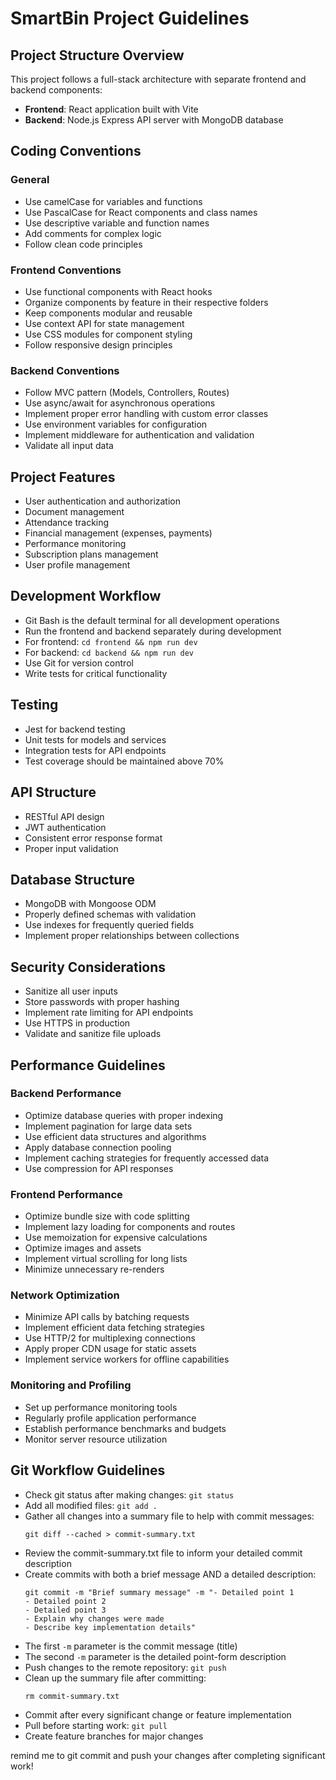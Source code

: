 # SmartBin Project Guidelines

## Project Structure Overview
This project follows a full-stack architecture with separate frontend and backend components:
- **Frontend**: React application built with Vite
- **Backend**: Node.js Express API server with MongoDB database

## Coding Conventions

### General
- Use camelCase for variables and functions
- Use PascalCase for React components and class names
- Use descriptive variable and function names
- Add comments for complex logic
- Follow clean code principles

### Frontend Conventions
- Use functional components with React hooks
- Organize components by feature in their respective folders
- Keep components modular and reusable
- Use context API for state management
- Use CSS modules for component styling
- Follow responsive design principles

### Backend Conventions
- Follow MVC pattern (Models, Controllers, Routes)
- Use async/await for asynchronous operations
- Implement proper error handling with custom error classes
- Use environment variables for configuration
- Implement middleware for authentication and validation
- Validate all input data

## Project Features
- User authentication and authorization
- Document management
- Attendance tracking
- Financial management (expenses, payments)
- Performance monitoring
- Subscription plans management
- User profile management

## Development Workflow
- Git Bash is the default terminal for all development operations
- Run the frontend and backend separately during development
- For frontend: `cd frontend && npm run dev`
- For backend: `cd backend && npm run dev`
- Use Git for version control
- Write tests for critical functionality

## Testing
- Jest for backend testing
- Unit tests for models and services
- Integration tests for API endpoints
- Test coverage should be maintained above 70%

## API Structure
- RESTful API design
- JWT authentication
- Consistent error response format
- Proper input validation

## Database Structure
- MongoDB with Mongoose ODM
- Properly defined schemas with validation
- Use indexes for frequently queried fields
- Implement proper relationships between collections

## Security Considerations
- Sanitize all user inputs
- Store passwords with proper hashing
- Implement rate limiting for API endpoints
- Use HTTPS in production
- Validate and sanitize file uploads

## Performance Guidelines

### Backend Performance
- Optimize database queries with proper indexing
- Implement pagination for large data sets
- Use efficient data structures and algorithms
- Apply database connection pooling
- Implement caching strategies for frequently accessed data
- Use compression for API responses

### Frontend Performance
- Optimize bundle size with code splitting
- Implement lazy loading for components and routes
- Use memoization for expensive calculations
- Optimize images and assets
- Implement virtual scrolling for long lists
- Minimize unnecessary re-renders

### Network Optimization
- Minimize API calls by batching requests
- Implement efficient data fetching strategies
- Use HTTP/2 for multiplexing connections
- Apply proper CDN usage for static assets
- Implement service workers for offline capabilities

### Monitoring and Profiling
- Set up performance monitoring tools
- Regularly profile application performance
- Establish performance benchmarks and budgets
- Monitor server resource utilization

## Git Workflow Guidelines
- Check git status after making changes: `git status`
- Add all modified files: `git add .`
- Gather all changes into a summary file to help with commit messages:
  ```
  git diff --cached > commit-summary.txt
  ```
- Review the commit-summary.txt file to inform your detailed commit description
- Create commits with both a brief message AND a detailed description:
  ```
  git commit -m "Brief summary message" -m "- Detailed point 1
  - Detailed point 2
  - Detailed point 3
  - Explain why changes were made
  - Describe key implementation details"
  ```
- The first `-m` parameter is the commit message (title)
- The second `-m` parameter is the detailed point-form description
- Push changes to the remote repository: `git push`
- Clean up the summary file after committing:
  ```
  rm commit-summary.txt
  ```
- Commit after every significant change or feature implementation
- Pull before starting work: `git pull`
- Create feature branches for major changes

remind me to git commit and push your changes after completing significant work!